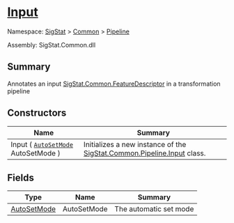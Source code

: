 # [Input](./Input.md)

Namespace: [SigStat]() > [Common](./../README.md) > [Pipeline](./README.md)

Assembly: SigStat.Common.dll

## Summary
Annotates an input [SigStat.Common.FeatureDescriptor](./Common/../FeatureDescriptor.md) in a transformation pipeline

## Constructors

| Name | Summary | 
| --- | --- | 
| Input ( [`AutoSetMode`](./AutoSetMode.md) AutoSetMode ) | Initializes a new instance of the [SigStat.Common.Pipeline.Input](./Common/../Pipeline/Input.md) class. | 


## Fields

| Type | Name | Summary | 
| --- | --- | --- | 
| [AutoSetMode](./AutoSetMode.md) | AutoSetMode | The automatic set mode | 


